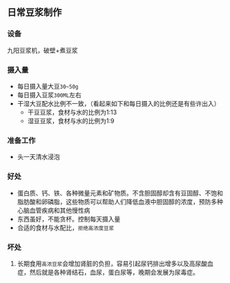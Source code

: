 
## 日常豆浆制作

### 设备
九阳豆浆机，破壁+煮豆浆

### 摄入量
- 每日摄入量大豆`30~50g`
- 每日摄入豆浆`300ML`左右
- 干湿大豆配水比例不一致，（看起来如下和每日摄入的比例还是有些许出入）
  - 干豆豆浆，食材与水的比例为1:13
  - 湿豆豆浆，食材与水的比例为1:9

### 准备工作
- 头一天清水浸泡

### 好处

- 蛋白质、钙、铁、各种微量元素和矿物质。不含胆固醇却含有豆固醇、不饱和脂肪酸和卵磷脂，这些物质可以帮助人们降低血液中胆固醇的浓度，预防多种心脑血管疾病和其他慢性病
- 东西虽好，不能贪杯。控制每天摄入量
- 合适的食材与水配比，`拒绝高浓度豆浆`


### 坏处

1. 长期食用`高浓豆浆`会增加肾脏的负担，容易引起尿钙排出增多以及高尿酸血症，然后就是各种肾结石，血尿，蛋白尿等，晚期会发展为尿毒症。
